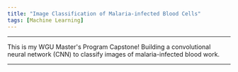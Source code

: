 ```yaml
---
title: "Image Classification of Malaria-infected Blood Cells"
tags: [Machine Learning]
---
```


***

This is my WGU Master's Program Capstone! Building a convolutional neural network (CNN) to classify images of malaria-infected blood work.

***